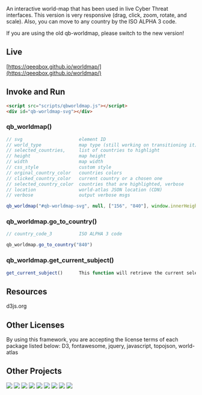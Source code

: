 An interactive world-map that has been used in live Cyber Threat interfaces. This version is very responsive (drag, click, zoom, rotate, and scale). Also, you can move to any country by the ISO ALPHA 3 code.

If you are using the old qb-worldmap, please switch to the new version!

## Live
[https://qeeqbox.github.io/worldmap/](https://qeeqbox.github.io/worldmap/)

## Invoke and Run
```html
<script src="scripts/qbworldmap.js"></script>
<div id="qb-worldmap-svg"></div>
```

### qb_worldmap()
```js
// svg                     element ID
// world_type              map type (still working on transitioning it)
// selected_countries,     list of countries to highlight
// height                  map height
// width                   map width
// css_style               custom style
// orginal_country_color   countries colors
// clicked_country_color   current country or a chosen one
// selected_country_color  countries that are highlighted, verbose
// location                world-atlas JSON location (CDN)
// verbose                 output verbose msgs

qb_worldmap("#qb-worldmap-svg", null, ["156", "840"], window.innerHeight, window.innerWidth, null, "#cccccc", "#FFFF99", "#ff726f", null, true)
```

### qb_worldmap.go_to_country()
```js
// country_code_3          ISO ALPHA 3 code

qb_worldmap.go_to_country("840")
```

### qb_worldmap.get_current_subject()
```js
get_current_subject()      This function will retrieve the current selected country
```

## Resources
d3js.org

## Other Licenses
By using this framework, you are accepting the license terms of each package listed below:
D3, fontawesome, jquery, javascript, topojson, world-atlas

## Other Projects
[![](https://github.com/qeeqbox/.github/blob/main/data/social-analyzer.png)](https://github.com/qeeqbox/social-analyzer) [![](https://github.com/qeeqbox/.github/blob/main/data/analyzer.png)](https://github.com/qeeqbox/analyzer) [![](https://github.com/qeeqbox/.github/blob/main/data/chameleon.png)](https://github.com/qeeqbox/chameleon) [![](https://github.com/qeeqbox/.github/blob/main/data/honeypots.png)](https://github.com/qeeqbox/honeypots) [![](https://github.com/qeeqbox/.github/blob/main/data/url-sandbox.png)](https://github.com/qeeqbox/url-sandbox) [![](https://github.com/qeeqbox/.github/blob/main/data/woodpecker.png)](https://github.com/qeeqbox/woodpecker) [![](https://github.com/qeeqbox/.github/blob/main/data/docker-images.png)](https://github.com/qeeqbox/docker-images) [![](https://github.com/qeeqbox/.github/blob/main/data/seahorse.png)](https://github.com/qeeqbox/seahorse) [![](https://github.com/qeeqbox/.github/blob/main/data/rhino.png)](https://github.com/qeeqbox/rhino)

